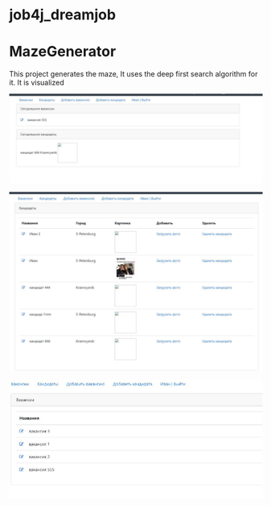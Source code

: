 # job4j_dreamjob
MazeGenerator
=============

This project generates the maze, It uses the deep first search algorithm for it. It is visualized

![ScreenShot](images/Screenshot_693.jpg)

![ScreenShot](images/Screenshot_694.jpg)

![ScreenShot](images/Screenshot_695.jpg)
